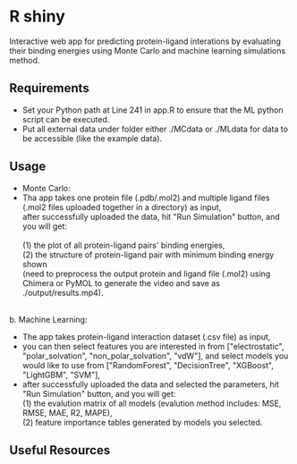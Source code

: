 # R shiny

Interactive web app for predicting protein-ligand interations by evaluating their binding energies using Monte Carlo and machine learning simulations method.

## Requirements

- Set your Python path at Line 241 in app.R to ensure that the ML python script can be executed.
- Put all external data under folder either ./MCdata or ./MLdata for data to be accessible (like the example data).

## Usage

- Monte Carlo:<br />
- Tha app takes one protein file (.pdb/.mol2) and multiple ligand files (.mol2 files uploaded together in a directory) as input,<br />after successfully uploaded the data, hit "Run Simulation" button, and you will get:<br />
  <br />
  (1) the plot of all protein-ligand pairs' binding energies,<br />
  (2) the structure of protein-ligand pair with minimum binding energy shown<br />
  (need to preprocess the output protein and ligand file (.mol2) using Chimera or PyMOL to generate the video and save as ./output/results.mp4).<br />
   <br />
      
b. Machine Learning:<br />
- The app takes protein-ligand interaction dataset (.csv file) as input,<br />
- you can then select features you are interested in from ["electrostatic", "polar_solvation", "non_polar_solvation", "vdW"], 
  and select models you would like to use from ["RandomForest", "DecisionTree", "XGBoost", "LightGBM", "SVM"],<br />
- after successfully uploaded the data and selected the parameters, hit "Run Simulation" button, and you will get:<br />
  (1) the evalution matrix of all models (evalution method includes: MSE, RMSE, MAE, R2, MAPE),<br />
  (2) feature importance tables generated by models you selected.<br />

## Useful Resources



